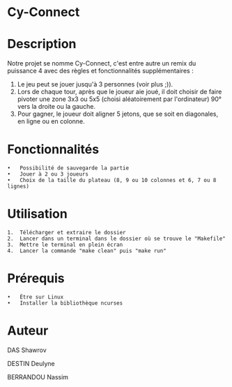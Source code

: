 # Cy-Connect

# Description
Notre projet se nomme Cy-Connect, c'est entre autre un remix du puissance 4 avec des règles et fonctionnalités supplémentaires :
1) Le jeu peut se jouer jusqu'à 3 personnes (voir plus ;)).
2) Lors de chaque tour, après que le joueur aie joué, il doit choisir de faire pivoter une zone 3x3 ou 5x5 (choisi aléatoirement par l'ordinateur) 90° vers la droite ou la gauche.
3) Pour gagner, le joueur doit aligner 5 jetons, que se soit en diagonales, en ligne ou en colonne.


# Fonctionnalités

	•	Possibilité de sauvegarde la partie 
	•	Jouer à 2 ou 3 joueurs
	•	Choix de la taille du plateau (8, 9 ou 10 colonnes et 6, 7 ou 8 lignes)



# Utilisation

	1.	Télécharger et extraire le dossier
	2.	Lancer dans un terminal dans le dossier où se trouve le "Makefile"
	3.	Mettre le terminal en plein écran 
	4.	Lancer la commande "make clean" puis "make run"
	
# Prérequis

	•	Être sur Linux
	•	Installer la bibliothèque ncurses


# Auteur
DAS Shawrov

DESTIN Deulyne

BERRANDOU Nassim


